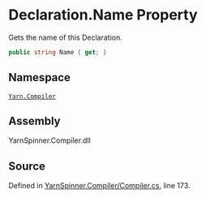 <!-- This file was generated by a tool. Do not edit this file by hand. -->

# Declaration.Name Property

Gets the name of this Declaration.


```csharp
public string Name { get; }
```



## Namespace
[`Yarn.Compiler`](/api/csharp/yarn.compiler/README.md)

## Assembly
YarnSpinner.Compiler.dll

## Source
Defined in [YarnSpinner.Compiler/Compiler.cs](https://github.com/YarnSpinnerTool/YarnSpinner//blob/develop/YarnSpinner.Compiler/Compiler.cs#L173), line 173.
